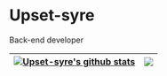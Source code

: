# Upset-syre

Back-end developer

| <a href="https://github.com/Upset-syre/Upset-syre"><img align="center" src="https://github-readme-stats.vercel.app/api?username=Upset-syre&show_icons=true&include_all_commits=true&theme=dark&hide_border=true" alt="Upset-syre's github stats" /></a> | <a href="https://github.com/Upset-syre/Upset-syre"><img align="center" src="https://github-readme-stats.vercel.app/api/top-langs/?username=Upset-syre&layout=compact&theme=dark&hide_border=true" /></a> |
| ------------- | ------------- |

